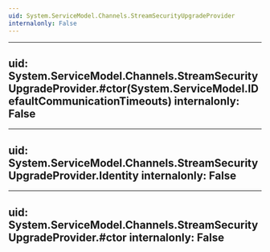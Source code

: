 ```yaml
---
uid: System.ServiceModel.Channels.StreamSecurityUpgradeProvider
internalonly: False
---
```


---
uid: System.ServiceModel.Channels.StreamSecurityUpgradeProvider.#ctor(System.ServiceModel.IDefaultCommunicationTimeouts)
internalonly: False
---

---
uid: System.ServiceModel.Channels.StreamSecurityUpgradeProvider.Identity
internalonly: False
---

---
uid: System.ServiceModel.Channels.StreamSecurityUpgradeProvider.#ctor
internalonly: False
---

